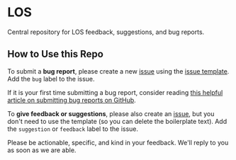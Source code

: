 # LOS

Central repository for LOS feedback, suggestions, and bug reports.

## How to Use this Repo

To submit a **bug report**, please create a new [issue][new-issue] using the [issue template][issue-template]. Add the `bug` label to the issue.

If it is your first time submitting a bug report, consider reading [this helpful article on submitting bug reports on GitHub][report-bugs-gh].

To **give feedback or suggestions**, please also create an [issue][new-issue], but you don't need to use the template (so you can delete the boilerplate text). Add the `suggestion` or `feedback` label to the issue.

Please be actionable, specific, and kind in your feedback. We'll reply to you as soon as we are able.

[report-bugs-gh]: https://coenjacobs.me/2013/12/06/effective-bug-reports-on-github/
[new-issue]: /issues/new
[issue-template]: ./github/ISSUE_TEMPLATE.md
